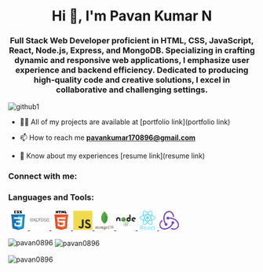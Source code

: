 <h1 align="center">Hi 👋, I'm Pavan Kumar N</h1>
<h3 align="center">Full Stack Web Developer proficient in HTML, CSS, JavaScript, React, Node.js, Express, and MongoDB. Specializing in crafting dynamic and responsive web applications, I emphasize user experience and backend efficiency. Dedicated to producing high-quality code and creative solutions, I excel in collaborative and challenging settings.</h3>

![github1](https://github.com/user-attachments/assets/fd977016-b3d9-4a8b-8d9b-46420418ea53)

- 👨‍💻 All of my projects are available at [portfolio link](portfolio link)

- 📫 How to reach me **pavankumar170896@gmail.com**

- 📄 Know about my experiences [resume link](resume link)

<h3 align="left">Connect with me:</h3>
<p align="left">
</p>

<h3 align="left">Languages and Tools:</h3>
<p align="left"> <a href="https://www.w3schools.com/css/" target="_blank" rel="noreferrer"> <img src="https://raw.githubusercontent.com/devicons/devicon/master/icons/css3/css3-original-wordmark.svg" alt="css3" width="40" height="40"/> </a> <a href="https://expressjs.com" target="_blank" rel="noreferrer"> <img src="https://raw.githubusercontent.com/devicons/devicon/master/icons/express/express-original-wordmark.svg" alt="express" width="40" height="40"/> </a> <a href="https://www.w3.org/html/" target="_blank" rel="noreferrer"> <img src="https://raw.githubusercontent.com/devicons/devicon/master/icons/html5/html5-original-wordmark.svg" alt="html5" width="40" height="40"/> </a> <a href="https://developer.mozilla.org/en-US/docs/Web/JavaScript" target="_blank" rel="noreferrer"> <img src="https://raw.githubusercontent.com/devicons/devicon/master/icons/javascript/javascript-original.svg" alt="javascript" width="40" height="40"/> </a> <a href="https://www.mongodb.com/" target="_blank" rel="noreferrer"> <img src="https://raw.githubusercontent.com/devicons/devicon/master/icons/mongodb/mongodb-original-wordmark.svg" alt="mongodb" width="40" height="40"/> </a> <a href="https://nodejs.org" target="_blank" rel="noreferrer"> <img src="https://raw.githubusercontent.com/devicons/devicon/master/icons/nodejs/nodejs-original-wordmark.svg" alt="nodejs" width="40" height="40"/> </a> <a href="https://reactjs.org/" target="_blank" rel="noreferrer"> <img src="https://raw.githubusercontent.com/devicons/devicon/master/icons/react/react-original-wordmark.svg" alt="react" width="40" height="40"/> </a> <a href="https://redux.js.org" target="_blank" rel="noreferrer"> <img src="https://raw.githubusercontent.com/devicons/devicon/master/icons/redux/redux-original.svg" alt="redux" width="40" height="40"/> </a> </p>

<p><img align="left" src="https://github-readme-stats.vercel.app/api/top-langs?username=pavan0896&show_icons=true&locale=en&layout=compact" alt="pavan0896" /></p>

<p>&nbsp;<img align="center" src="https://github-readme-stats.vercel.app/api?username=pavan0896&show_icons=true&locale=en" alt="pavan0896" /></p>

<p><img align="center" src="https://github-readme-streak-stats.herokuapp.com/?user=pavan0896&" alt="pavan0896" /></p>
